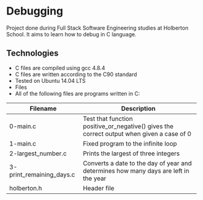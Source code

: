 # Debugging
Project done during Full Stack Software Engineering studies at Holberton School. It aims to learn how to debug in C language.

## Technologies
- C files are compiled using gcc 4.8.4
- C files are written according to the C90 standard
- Tested on Ubuntu 14.04 LTS
- Files
- All of the following files are programs written in C:

| Filename	| Description |
| ----------| ------------|
|0-main.c	| Test that function positive_or_negative() gives the correct output when given a case of 0 |
|1-main.c	| Fixed program to the infinite loop |
|2-largest_number.c	| Prints the largest of three integers |
|3-print_remaining_days.c	| Converts a date to the day of year and determines how many days are left in the year |
|holberton.h	| Header file |
